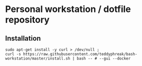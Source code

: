 # Personal workstation / dotfile repository

## Installation

```
sudo apt-get install -y curl > /dev/null ;
curl -s https://raw.githubusercontent.com/teddyphreak/bash-workstation/master/install.sh | bash -- # --gui --docker
```

